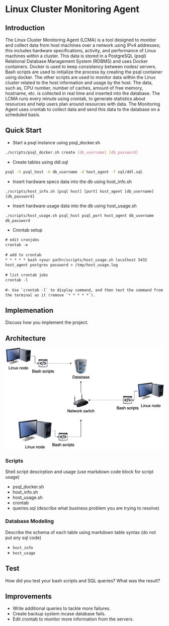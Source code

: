 # Linux Cluster Monitoring Agent
## Introduction
The Linux Cluster Monitoring Agent (LCMA) is a tool designed to monitor and collect data from host machines over a network using IPv4 addresses; this includes hardware specifications, activity, and performance of Linux machines within a cluster. This data is stored in a PostgreSQL (psql) Relational Database Management System (RDBMS) and uses Docker containers. Docker is used to keep consistency between nodes/ servers. Bash scripts are used to initialize the process by creating the psql container using docker. The other scripts are used to monitor data within the Linux cluster related to the host information and usage by the host. The data, such as, CPU number, number of caches, amount of free memory, hostname, etc. is collected in real time and inserted into the database. The LCMA runs every minute using crontab, to generate statistics about resources and help users plan around resources with data. The Monitoring Agent uses crontab to collect data and send this data to the database on a scheduled basis.

## Quick Start
- Start a psql instance using psql_docker.sh
````bash
./scripts/psql_docker.sh create [db_username] [db_password]
````

- Create tables using ddl.sql
````bash
psql -h psql_host -U db_username -d host_agent -f sql/ddl.sql
````

- Insert hardware specs data into the db using host_info.sh
````
./scripts/host_info.sh [psql host] [port] host_agent [db_username] [db_password]
````

- Insert hardware usage data into the db using host_usage.sh
````
./scripts/host_usage.sh psql_host psql_port host_agent db_username db_password
```` 

- Crontab setup
````
# edit cronjobs
crontab -e 

# add to crontab
* * * * * bash <your path>/scripts/host_usage.sh localhost 5432 host_agent postgres password > /tmp/host_usage.log

# list crontab jobs
crontab -l

#- Use `crontab -l` to display command, and then test the command from the terminal as it (remove `* * * * *`).
````

## Implemenation
Discuss how you implement the project.

## Architecture 
![Architecture of Project](assets/architecture.png)

### Scripts
Shell script descirption and usage (use markdown code block for script usage)
- psql_docker.sh
- host_info.sh
- host_usage.sh
- crontab
- queries.sql (describe what business problem you are trying to resolve)

### Database Modeling
Describe the schema of each table using markdown table syntax (do not put any sql code)
- `host_info`
- `host_usage`

## Test
How did you test your bash scripts and SQL queries? What was the result?

## Improvements
- Write additional queries to tackle more failures.
- Create backup system incase database fails. 
- Edit crontab to monitor more information from the servers.
